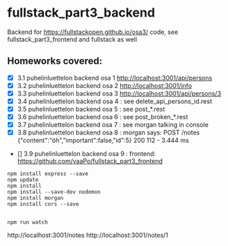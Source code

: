 # fullstack_part3_backend
Backend for https://fullstackopen.github.io/osa3/ code, see fullstack_part3_frontend and fullstack as well

## Homeworks covered:
- [x] 3.1 puhelinluettelon backend osa 1 <http://localhost:3001/api/persons>
- [x] 3.2 puhelinluettelon backend osa 2 <http://localhost:3001/info>
- [x] 3.3 puhelinluettelon backend osa 3 <http://localhost:3001/api/persons/3>
- [x] 3.4 puhelinluettelon backend osa 4 : see delete_api_persons_id.rest
- [x] 3.5 puhelinluettelon backend osa 5 : see post_*.rest
- [x] 3.6 puhelinluettelon backend osa 6 : see post_broken_*.rest
- [x] 3.7 puhelinluettelon backend osa 7 : see morgan talking in console
- [x] 3.8 puhelinluettelon backend osa 8 : morgan says: POST /notes {"content":"öh","important":false,"id":5} 200 112 - 3.444 ms
- [] 3.9 puhelinluettelon backend osa 9 : frontend: <https://github.com/vaaPo/fullstack_part3_frontend>
```
npm install express --save
npm update
npm install
npm install --save-dev nodemon
npm install morgan
npm install cors --save


npm run watch
```
http://localhost:3001/notes
http://localhost:3001/notes/1

